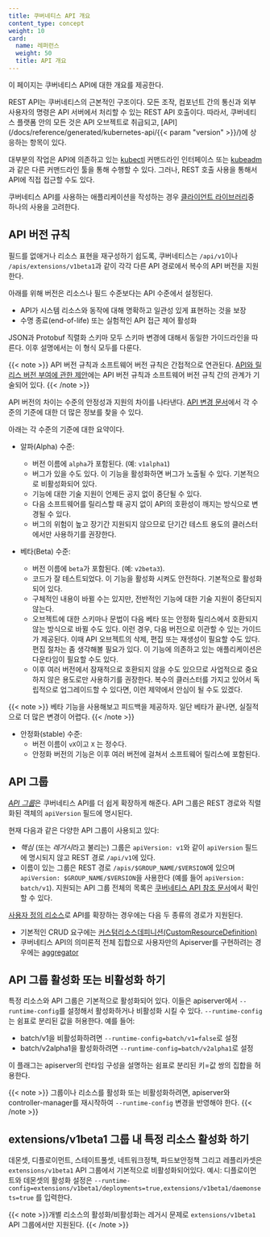 ```yaml
---
title: 쿠버네티스 API 개요
content_type: concept
weight: 10
card:
  name: 레퍼런스
  weight: 50
  title: API 개요
---
```


<!-- overview -->
이 페이지는 쿠버네티스 API에 대한 개요를 제공한다.


<!-- body -->
REST API는 쿠버네티스의 근본적인 구조이다. 모든 조작, 컴포넌트 간의 통신과 외부 사용자의 명령은 API 서버에서 처리할 수 있는 REST API 호출이다. 따라서, 쿠버네티스 플랫폼 안의 모든 것은
API 오브젝트로 취급되고,
[API](/docs/reference/generated/kubernetes-api/{{< param "version" >}}/)에 상응하는 항목이 있다.

대부분의 작업은 API에 의존하고 있는
[kubectl](/ko/docs/reference/kubectl/overview/) 커맨드라인 인터페이스 또는
[kubeadm](/docs/reference/setup-tools/kubeadm/kubeadm/)과 같은 다른 커맨드라인 툴을 통해 수행할 수 있다.
그러나, REST 호출 사용을 통해서 API에 직접 접근할 수도 있다.

쿠버네티스 API를 사용하는 애플리케이션을 작성하는 경우
[클라이언트 라이브러리](/ko/docs/reference/using-api/client-libraries/)중 하나의 사용을 고려한다.

## API 버전 규칙

필드를 없애거나 리소스 표현을 재구성하기 쉽도록,
쿠버네티스는 `/api/v1`이나 `/apis/extensions/v1beta1`과 같이
각각 다른 API 경로에서 복수의 API 버전을 지원한다.

아래를 위해 버전은 리소스나 필드 수준보다는 API 수준에서 설정된다.

- API가 시스템 리소스와 동작에 대해 명확하고 일관성 있게 표현하는 것을 보장
- 수명 종료(end-of-life) 또는 실험적인 API 접근 제어 활성화

JSON과 Protobuf 직렬화 스키마 모두 스키마 변경에 대해서 동일한 가이드라인을 따른다. 이후 설명에서는 이 형식 모두를 다룬다.

{{< note >}}
API 버전 규칙과 소프트웨어 버전 규칙은 간접적으로 연관된다.
[API와 릴리스 버전 부여에 관한 제안](https://git.k8s.io/community/contributors/design-proposals/release/versioning.md)에는 API 버전 규칙과 소프트웨어 버전 규칙 간의 관계가 기술되어 있다.
{{< /note >}}

API 버전의 차이는 수준의 안정성과 지원의 차이를 나타낸다. [API 변경 문서](https://git.k8s.io/community/contributors/devel/sig-architecture/api_changes.md#alpha-beta-and-stable-versions)에서 각 수준의 기준에 대한 더 많은 정보를 찾을 수 있다.

아래는 각 수준의 기준에 대한 요약이다.

- 알파(Alpha) 수준:
  - 버전 이름에 `alpha`가 포함된다. (예: `v1alpha1`)
  - 버그가 있을 수도 있다. 이 기능을 활성화하면 버그가 노출될 수 있다. 기본적으로 비활성화되어 있다.
  - 기능에 대한 기술 지원이 언제든 공지 없이 중단될 수 있다.
  - 다음 소프트웨어를 릴리스할 때 공지 없이 API의 호환성이 깨지는 방식으로 변경될 수 있다.
  - 버그의 위험이 높고 장기간 지원되지 않으므로 단기간 테스트 용도의 클러스터에서만 사용하기를 권장한다.

- 베타(Beta) 수준:
  - 버전 이름에 `beta`가 포함된다. (예: `v2beta3`).
  - 코드가 잘 테스트되었다. 이 기능을 활성화 시켜도 안전하다. 기본적으로 활성화되어 있다.
  - 구체적인 내용이 바뀔 수는 있지만, 전반적인 기능에 대한 기술 지원이 중단되지 않는다.
  - 오브젝트에 대한 스키마나 문법이 다음 베타 또는 안정화 릴리스에서 호환되지 않는 방식으로 바뀔 수도 있다. 이런 경우, 다음 버전으로 이관할 수 있는 가이드가 제공된다. 이때 API 오브젝트의 삭제, 편집 또는 재생성이
    필요할 수도 있다. 편집 절차는 좀 생각해볼 필요가 있다. 이 기능에 의존하고 있는 애플리케이션은 다운타임이 필요할 수도 있다.
  - 이후 여러 버전에서 잠재적으로 호환되지 않을 수도 있으므로 사업적으로 중요하지 않은 용도로만 사용하기를 권장한다. 복수의 클러스터를 가지고 있어서 독립적으로 업그레이드할 수 있다면, 이런 제약에서 안심이 될 수도 있겠다.

 {{< note >}}
베타 기능을 사용해보고 피드백을 제공하자. 일단 베타가 끝나면, 실질적으로 더 많은 변경이 어렵다.
 {{< /note >}}

- 안정화(stable) 수준:
  - 버전 이름이 `vX`이고 `X` 는 정수다.
  - 안정화 버전의 기능은 이후 여러 버전에 걸쳐서 소프트웨어 릴리스에 포함된다.

## API 그룹

[*API 그룹*](https://git.k8s.io/community/contributors/design-proposals/api-machinery/api-group.md)은 쿠버네티스 API를 더 쉽게 확장하게 해준다. API 그룹은 REST 경로와 직렬화된 객체의 `apiVersion` 필드에 명시된다.

현재 다음과 같은 다양한 API 그룹이 사용되고 있다:

*  *핵심* (또는 *레거시*라고 불리는) 그룹은 `apiVersion: v1`와 같이 `apiVersion` 필드에 명시되지 않고 REST 경로 `/api/v1`에 있다.
*  이름이 있는 그룹은 REST 경로 `/apis/$GROUP_NAME/$VERSION`에 있으며 `apiVersion: $GROUP_NAME/$VERSION`을 사용한다
   (예를 들어 `apiVersion: batch/v1`).  지원되는 API 그룹 전체의 목록은 [쿠버네티스 API 참조 문서](/ko/docs/reference/)에서 확인할 수 있다.

[사용자 정의 리소스](/ko/docs/concepts/extend-kubernetes/api-extension/custom-resources/)로 API를 확장하는 경우에는 다음 두 종류의 경로가 지원된다.

 - 기본적인 CRUD 요구에는
   [커스텀리소스데피니션(CustomResourceDefinition)](/docs/tasks/extend-kubernetes/custom-resources/custom-resource-definitions/)
 - 쿠버네티스 API의 의미론적 전체 집합으로 사용자만의 Apiserver를 구현하려는 경우에는 [aggregator](https://github.com/kubernetes/community/blob/master/contributors/design-proposals/api-machinery/aggregated-api-servers.md)


## API 그룹 활성화 또는 비활성화 하기

특정 리소스와 API 그룹은 기본적으로 활성화되어 있다. 이들은 apiserver에서 `--runtime-config`를 설정해서 활성화하거나
비활성화 시킬 수 있다. `--runtime-config`는 쉼표로 분리된 값을 허용한다. 예를 들어:

 - batch/v1을 비활성화하려면 `--runtime-config=batch/v1=false`로 설정
 - batch/v2alpha1을 활성화하려면 `--runtime-config=batch/v2alpha1`로 설정

이 플래그는 apiserver의 런타임 구성을 설명하는 쉼표로 분리된 키=값 쌍의 집합을 허용한다.

{{< note >}}
그룹이나 리소스를 활성화 또는 비활성화하려면, apiserver와 controller-manager를 재시작하여
`--runtime-config` 변경을 반영해야 한다.
{{< /note >}}

## extensions/v1beta1 그룹 내 특정 리소스 활성화 하기

데몬셋, 디플로이먼트, 스테이트풀셋, 네트워크정책, 파드보안정책 그리고 레플리카셋은 `extensions/v1beta1` API 그룹에서 기본적으로 비활성화되어있다.
예시: 디플로이먼트와 데몬셋의 활성화 설정은
`--runtime-config=extensions/v1beta1/deployments=true,extensions/v1beta1/daemonsets=true` 를 입력한다.

{{< note >}}개별 리소스의 활성화/비활성화는 레거시 문제로 `extensions/v1beta1` API 그룹에서만 지원된다. {{< /note >}}
